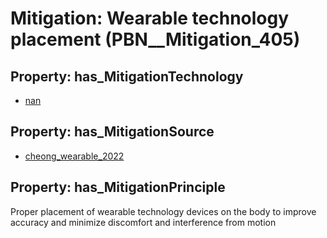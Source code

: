 # Mitigation: __Wearable technology placement__ (PBN__Mitigation_405)

## Property: has_MitigationTechnology

* [nan](../Technology/PBN__Technology_22)

## Property: has_MitigationSource

* [cheong_wearable_2022](../Article/PBN__Article_192)

## Property: has_MitigationPrinciple

Proper placement of wearable technology devices on the body to improve accuracy and minimize discomfort and interference from motion

